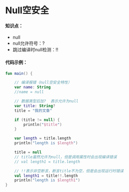 # Null空安全

#### 知识点：

- null
- null允许符号：?
- 跳过编译时null检测：!!



#### 代码示例：

```kotlin
fun main() {

    // 编译报错（null空安全特性）
    var name: String
    //name = null

    // 数据类型后加?  表示允许为null
    var title: String?
    title = "我的文章"

    if (title != null) {
        println("$title")
    }

    var length = title.length
    println("length is $length")

    title = null
    // title虽然允许为null，但是调用属性时会出现编译错误
    // val length1 = title.length

    // !!表示非空断言，断言title不为空，但是会出现运行时错误
    val length1 = title!!.length
    println("length is $length1")
}
```

